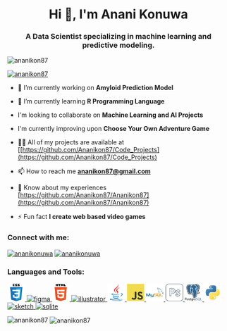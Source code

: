 <h1 align="center">Hi 👋, I'm Anani Konuwa</h1>
<h3 align="center">A Data Scientist specializing in machine learning and predictive modeling.</h3>

<p align="left"> <img src="https://komarev.com/ghpvc/?username=ananikon87&label=Profile%20views&color=0e75b6&style=flat" alt="ananikon87" /> </p>

<p align="left"> <a href="https://github.com/ryo-ma/github-profile-trophy"><img src="https://github-profile-trophy.vercel.app/?username=ananikon87" alt="ananikon87" /></a> </p>

- 🔭 I’m currently working on **Amyloid Prediction Model**

- 🌱 I’m currently learning **R Programming Language**

- I'm looking to collaborate on **Machine Learning and AI Projects**

- I'm currently improving upon **Choose Your Own Adventure Game**

- 👨‍💻 All of my projects are available at [[https://github.com/Ananikon87/Code_Projects](https://github.com/Ananikon87/Code_Projects)

- 📫 How to reach me **ananikon87@gmail.com**

- 📄 Know about my experiences [https://github.com/Ananikon87/Ananikon87](https://github.com/Ananikon87/Ananikon87)

- ⚡ Fun fact **I create web based video games**

<h3 align="left">Connect with me:</h3>
<p align="left">
<a href="https://linkedin.com/in/ananikonuwa" target="blank"><img align="center" src="https://raw.githubusercontent.com/rahuldkjain/github-profile-readme-generator/master/src/images/icons/Social/linked-in-alt.svg" alt="ananikonuwa" height="30" width="40" /></a>
<a href="https://kaggle.com/ananikonuwa" target="blank"><img align="center" src="https://raw.githubusercontent.com/rahuldkjain/github-profile-readme-generator/master/src/images/icons/Social/kaggle.svg" alt="ananikonuwa" height="30" width="40" /></a>
</p>

<h3 align="left">Languages and Tools:</h3>
<p align="left"> <a href="https://www.w3schools.com/css/" target="_blank" rel="noreferrer"> <img src="https://raw.githubusercontent.com/devicons/devicon/master/icons/css3/css3-original-wordmark.svg" alt="css3" width="40" height="40"/> </a> <a href="https://www.figma.com/" target="_blank" rel="noreferrer"> <img src="https://www.vectorlogo.zone/logos/figma/figma-icon.svg" alt="figma" width="40" height="40"/> </a> <a href="https://www.w3.org/html/" target="_blank" rel="noreferrer"> <img src="https://raw.githubusercontent.com/devicons/devicon/master/icons/html5/html5-original-wordmark.svg" alt="html5" width="40" height="40"/> </a> <a href="https://www.adobe.com/in/products/illustrator.html" target="_blank" rel="noreferrer"> <img src="https://www.vectorlogo.zone/logos/adobe_illustrator/adobe_illustrator-icon.svg" alt="illustrator" width="40" height="40"/> </a> <a href="https://www.java.com" target="_blank" rel="noreferrer"> <img src="https://raw.githubusercontent.com/devicons/devicon/master/icons/java/java-original.svg" alt="java" width="40" height="40"/> </a> <a href="https://developer.mozilla.org/en-US/docs/Web/JavaScript" target="_blank" rel="noreferrer"> <img src="https://raw.githubusercontent.com/devicons/devicon/master/icons/javascript/javascript-original.svg" alt="javascript" width="40" height="40"/> </a> <a href="https://www.mysql.com/" target="_blank" rel="noreferrer"> <img src="https://raw.githubusercontent.com/devicons/devicon/master/icons/mysql/mysql-original-wordmark.svg" alt="mysql" width="40" height="40"/> </a> <a href="https://www.photoshop.com/en" target="_blank" rel="noreferrer"> <img src="https://raw.githubusercontent.com/devicons/devicon/master/icons/photoshop/photoshop-line.svg" alt="photoshop" width="40" height="40"/> </a> <a href="https://www.postgresql.org" target="_blank" rel="noreferrer"> <img src="https://raw.githubusercontent.com/devicons/devicon/master/icons/postgresql/postgresql-original-wordmark.svg" alt="postgresql" width="40" height="40"/> </a> <a href="https://www.python.org" target="_blank" rel="noreferrer"> <img src="https://raw.githubusercontent.com/devicons/devicon/master/icons/python/python-original.svg" alt="python" width="40" height="40"/> </a> <a href="https://www.sketch.com/" target="_blank" rel="noreferrer"> <img src="https://www.vectorlogo.zone/logos/sketchapp/sketchapp-icon.svg" alt="sketch" width="40" height="40"/> </a> <a href="https://www.sqlite.org/" target="_blank" rel="noreferrer"> <img src="https://www.vectorlogo.zone/logos/sqlite/sqlite-icon.svg" alt="sqlite" width="40" height="40"/> </a> </p>

<p><img align="left" src="https://github-readme-stats.vercel.app/api/top-langs?username=ananikon87&show_icons=true&locale=en&layout=compact" alt="ananikon87" /></p>

<p>&nbsp;<img align="center" src="https://github-readme-stats.vercel.app/api?username=ananikon87&show_icons=true&locale=en" alt="ananikon87" /></p>
